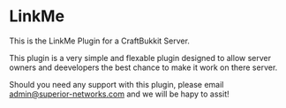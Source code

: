 LinkMe
======

This is the LinkMe Plugin for a CraftBukkit Server.

This plugin is a very simple and flexable plugin designed to allow server owners and deevelopers the best chance to make it work on there server.

Should you need any support with this plugin, please email admin@superior-networks.com  and we will be hapy to assit!
